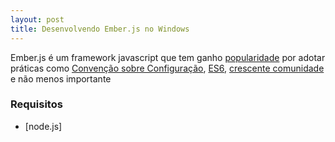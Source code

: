 ```yaml
---
layout: post
title: Desenvolvendo Ember.js no Windows
---
```


Ember.js é um framework javascript que tem ganho [popularidade](http://emberjs.com/ember-users/) por adotar práticas como [Convenção sobre Configuração](http://emberjs.com/guides/concepts/core-concepts/), [ES6](http://eviltrout.com/2014/05/03/getting-started-with-es6.html), [crescente comunidade](http://leandrocp.github.io/2014/09/25/emberjs-links/) e não menos importante 

### Requisitos

* [node.js]
